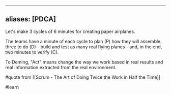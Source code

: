  ---
aliases: [PDCA]
---

Let's make 3 cycles of 6 minutes for creating paper airplanes.

The teams have a minute of each cycle to plan (P) how they will assemble, three to do (D) - build and test as many real flying planes - and, in the end, two minutes to verify (C).

To Deming, "Act" means change the way we work based in real results and real information extracted from the real environment.

#quote from [[Scrum - The Art of Doing Twice the Work in Half the Time]] 

#learn 